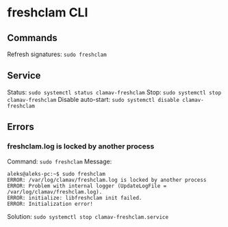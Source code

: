 # freshclam CLI

## Commands
Refresh signatures: `sudo freshclam`

## Service
Status: `sudo systemctl status clamav-freshclam`
Stop: `sudo systemctl stop clamav-freshclam`
Disable auto-start: `sudo systemctl disable clamav-freshclam`

## Errors
### freshclam.log is locked by another process
Command: `sudo freshclam`
Message:
```
aleks@aleks-pc:~$ sudo freshclam
ERROR: /var/log/clamav/freshclam.log is locked by another process
ERROR: Problem with internal logger (UpdateLogFile = /var/log/clamav/freshclam.log).
ERROR: initialize: libfreshclam init failed.
ERROR: Initialization error!
```
Solution: `sudo systemctl stop clamav-freshclam.service`
